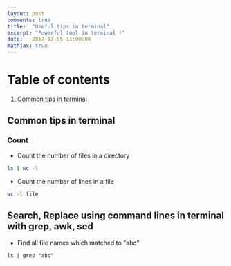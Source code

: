 ```yaml
---
layout: post
comments: true
title:  "Useful tips in terminal"
excerpt: "Powerful tool in terminal !"
date:   2017-12-05 11:00:00
mathjax: true
---
```

# Table of contents
1. [Common tips in terminal](#common-tip-terminal)



## Common tips in terminal <a name="common-tip-terminal">

### Count

* Count the number of files in a directory

``` bash
ls | wc -l

```

* Count the number of lines in a file 

``` bash
wc -l file

```

## Search, Replace using command lines in terminal with grep, awk, sed

* Find all file names which matched to "abc" 

```
ls | grep "abc"

```
